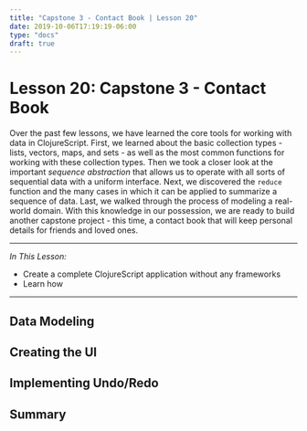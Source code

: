 ```yaml
---
title: "Capstone 3 - Contact Book | Lesson 20"
date: 2019-10-06T17:19:19-06:00
type: "docs"
draft: true
---
```


# Lesson 20: Capstone 3 - Contact Book

Over the past few lessons, we have learned the core tools for working with data in
ClojureScript. First, we learned about the basic collection types - lists, vectors,
maps, and sets - as well as the most common functions for working with these collection
types. Then we took a closer look at the important _sequence abstraction_ that allows
us to operate with all sorts of sequential data with a uniform interface. Next, we
discovered the `reduce` function and the many cases in which it can be applied to
summarize a sequence of data. Last, we walked through the process of modeling a real-
world domain. With this knowledge in our possession, we are ready to build another
capstone project - this time, a contact book that will keep personal details for
friends and loved ones.

---

*In This Lesson:*

- Create a complete ClojureScript application without any frameworks
- Learn how

---

## Data Modeling

## Creating the UI

## Implementing Undo/Redo

## Summary